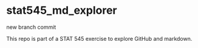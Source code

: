 # stat545_md_explorer
new branch commit 

This repo is part of a STAT 545 exercise to explore GitHub and markdown.
